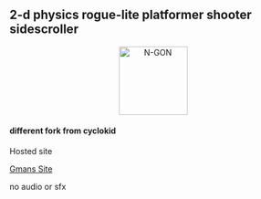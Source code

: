 ## 2-d physics rogue-lite platformer shooter sidescroller

<p align="center">
  <a href="http://gman-667.github.io/Ngonmodded" target="blank"><img src="https://i.imgur.com/xM2gDVX.png" width="120" alt="N-GON" /></a>
</p>

#### different fork from cyclokid

Hosted site

[Gmans Site](gman-667.github.io/n-gon-personal/)

no audio or sfx
